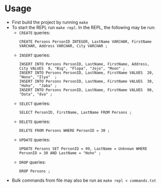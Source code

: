# Usage
- First build the project by running `make`
- To start the REPL run `make repl`. In the REPL, the following may be run:
  + `CREATE` queries:
    ```
    CREATE Persons PersonID INTEGER, LastName VARCHAR, FirstName VARCHAR, Address VARCHAR, City VARCHAR ;
    ```
  + `INSERT` queries:
    ```
    INSERT INTO Persons PersonID, LastName, FirstName, Address, City VALUES  9, "Big", "Flopa", "Jojo", "Moon" ;
    INSERT INTO Persons PersonID, LastName, FirstName VALUES  20, "Nono", "Ilya"  ;
    INSERT INTO Persons PersonID, LastName, FirstName VALUES  30, "Hoho",  "Jaba" ;
    INSERT INTO Persons PersonID, LastName, FirstName VALUES  90,  "Dota", "dva" ;
    ```
  + `SELECT` queries:
    ```
    SELECT PersonID, FirstName, LastName FROM Persons ;
    ```
  + `DELETE` queries:
    ```
    DELETE FROM Persons WHERE PersonID = 30 ;
    ```
  + `UPDATE` queries:
    ```
    UPDATE Persons SET PersonID = 99, LastName = Unknown WHERE PersonID = 30 AND LastName = "Hoho" ;
    ```
  + `DROP` queries:
    ```
    DROP Persons ;
    ```
- Bulk commands from file may also be run as `make repl < commands.txt`
